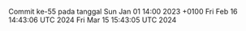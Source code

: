 Commit ke-55 pada tanggal Sun Jan 01 14:00 2023 +0100
Fri Feb 16 14:43:06 UTC 2024
Fri Mar 15 15:43:05 UTC 2024
